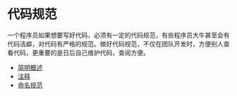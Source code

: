 # 代码规范
一个程序员如果想要写好代码，必须有一定的代码规范，有些程序员大牛甚至会有代码洁癖，对代码有严格的规范。做好代码规范，不仅在团队开发时，方便别人查看代码，更重要的是日后自己维护代码，查阅方便。
* [简明概述](./overview.md)
* [注释](./comment.md)
* [命名规范](./named.md)